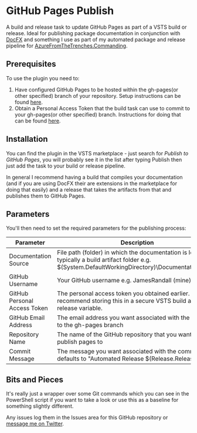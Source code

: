 # GitHub Pages Publish

A build and release task to update GitHub Pages as part of a VSTS build or release. Ideal for publishing package documentation in conjunction with [DocFX](https://dotnet.github.io/docfx/) and something I use as part of my automated package and release pipeline for [AzureFromTheTrenches.Commanding](https://commanding.azurefromthetrenches.com).

## Prerequisites

To use the plugin you need to:

1. Have configured GitHub Pages to be hosted within the gh-pages(or other specified) branch of your repository. Setup instructions can be found [here](https://help.github.com/articles/configuring-a-publishing-source-for-github-pages/).
2. Obtain a Personal Access Token that the build task can use to commit to your gh-pages(or other specified) branch. Instructions for doing that can be found [here](https://help.github.com/articles/creating-a-personal-access-token-for-the-command-line/). 

## Installation

You can find the plugin in the VSTS marketplace - just search for _Publish to GitHub Pages_, you will probably see it in the list after typing Publish then just add the task to your build or release pipeline.

In general I recommend having a build that compiles your documentation (and if you are using DocFX their are extensions in the marketplace for doing that easily) and a release that takes the artifacts from that and publishes them to GitHub Pages.

## Parameters

You'll then need to set the required parameters for the publishing process:

|Parameter|Description|
|---------|-----------|
|Documentation Source|File path (folder) in which the documentation is located - typically a build artifact folder e.g. $(System.DefaultWorkingDirectory)\Documentation\site\\*
|GitHub Username|Your GitHub username e.g. JamesRandall (mine).|
|GitHub Personal Access Token|The personal access token you obtained earlier. I recommend storing this in a secure VSTS build and release variable.|
|GitHub Email Address|The email address you want associated with the commit to the gh-pages branch|
|Repository Name|The name of the GitHub repository that you want to publish pages to|
|Commit Message|The message you want associated with the commit - this defaults to "Automated Release $(Release.ReleaseId)"

## Bits and Pieces

It's really just a wrapper over some Git commands which you can see in the PowerShell script if you want to take a look or use this as a baseline for something slightly different.

Any issues log them in the Issues area for this GitHub repository or [message me on Twitter](https://twitter.com/AzureTrenches]).
